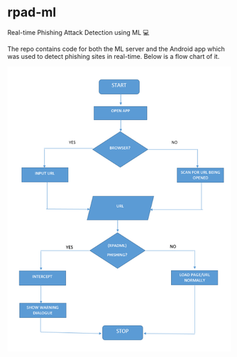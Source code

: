 # rpad-ml
Real-time Phishing Attack Detection using ML 💻

The repo contains code for both the ML server and the Android app which was used to detect phishing sites in real-time.
Below is a flow chart of it.

![Screenshot](flowchart.png)
